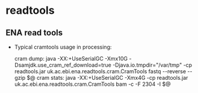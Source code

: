 # readtools
## ENA read tools

* Typical cramtools usage in processing:

    cram dump:  java -XX:+UseSerialGC -Xmx10G -Dsamjdk.use_cram_ref_download=true -Djava.io.tmpdir="/var/tmp" -cp readtools.jar uk.ac.ebi.ena.readtools.cram.CramTools fastq --reverse --gzip $@
    cram stats: java -XX:+UseSerialGC -Xmx4G -cp readtools.jar uk.ac.ebi.ena.readtools.cram.CramTools bam -c -F 2304 -I $@
